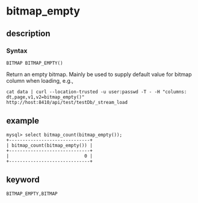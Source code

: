 <!-- 
Licensed to the Apache Software Foundation (ASF) under one
or more contributor license agreements.  See the NOTICE file
distributed with this work for additional information
regarding copyright ownership.  The ASF licenses this file
to you under the Apache License, Version 2.0 (the
"License"); you may not use this file except in compliance
with the License.  You may obtain a copy of the License at

  http://www.apache.org/licenses/LICENSE-2.0

Unless required by applicable law or agreed to in writing,
software distributed under the License is distributed on an
"AS IS" BASIS, WITHOUT WARRANTIES OR CONDITIONS OF ANY
KIND, either express or implied.  See the License for the
specific language governing permissions and limitations
under the License.
-->

# bitmap_empty
## description
### Syntax

`BITMAP BITMAP_EMPTY()`

Return an empty bitmap. Mainly be used to supply default value for bitmap column when loading, e.g.,

```
cat data | curl --location-trusted -u user:passwd -T - -H "columns: dt,page,v1,v2=bitmap_empty()"   http://host:8410/api/test/testDb/_stream_load
```

## example

```
mysql> select bitmap_count(bitmap_empty());
+------------------------------+
| bitmap_count(bitmap_empty()) |
+------------------------------+
|                            0 |
+------------------------------+
```

## keyword

    BITMAP_EMPTY,BITMAP
